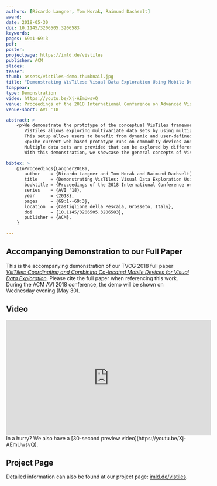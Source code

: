 ```yaml
---
authors: [Ricardo Langner, Tom Horak, Raimund Dachselt]
award:
date: 2018-05-30
doi: 10.1145/3206505.3206583
keywords:
pages: 69:1-69:3
pdf:
poster:
projectpage: https://imld.de/vistiles
publisher: ACM
slides:
teaser:
thumb: assets/vistiles-demo.thumbnail.jpg
title: "Demonstrating VisTiles: Visual Data Exploration Using Mobile Devices"
toappear:
type: Demonstration
video: https://youtu.be/Xj-AEmUwsvQ
venue: Proceedings of the 2018 International Conference on Advanced Visual Interfaces
venue-short: AVI '18

abstract: >
    <p>We demonstrate the prototype of the conceptual VisTiles framework.
       VisTiles allows exploring multivariate data sets by using multiple coordinated views that are distributed across a set of mobile devices.
       This setup allows users to benefit from dynamic and user-defined interface arrangements and to easily initiate co-located data exploration sessions.</p>
       <p>The current web-based prototype runs on commodity devices and is able to determine the spatial device arrangement by either a cross-device pinch gesture or an external tracking system.
       Multiple data sets are provided that can be explored by different visualizations (e.g., scatterplots, parallel coordinate plots, stream graphs).
       With this demonstration, we showcase the general concepts of VisTiles and discuss ideas for enhancements as well the potential for application cases beyond data analysis.</p>

bibtex: >
    @InProceedings{Langner2018a,
       author    = {Ricardo Langner and Tom Horak and Raimund Dachselt},
       title     = {Demonstrating VisTiles: Visual Data Exploration Using Mobile Devices},
       booktitle = {Proceedings of the 2018 International Conference on Advanced Visual Interfaces},
       series    = {AVI '18},
       year      = {2018},
       pages     = {69:1--69:3},
       location  = {Castiglione della Pescaia, Grosseto, Italy},
       doi       = {10.1145/3206505.3206583},
       publisher = {ACM},
    }

---
```


## Accompanying Demonstration to our Full Paper
This is the accompanying demonstration of our TVCG 2018 full paper [*VisTiles: Coordinating and Combining Co-located Mobile Devices for Visual Data Exploration*](/publications/2018/vistiles/).
Please cite the full paper when referencing this work.
During the ACM AVI 2018 conference, the demo will be shown on Wednesday evening (May 30).

## Video
<iframe width="560" height="315" src="https://www.youtube.com/embed/8MxPAMKmkSM" frameborder="0" gesture="media" allow="encrypted-media" allowfullscreen></iframe>
In a hurry? We also have a [30-second preview video](https://youtu.be/Xj-AEmUwsvQ).

## Project Page
Detailed information can also be found at our project page: [imld.de/vistiles](https://imld.de/vistiles).
